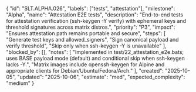 {
  "id": "SLT.ALPHA.026",
  "labels": ["tests", "attestation"],
  "milestone": "Alpha",
  "name": "Attestation E2E tests",
  "description": "End-to-end tests for attestation verification (ssh-keygen -Y verify) with ephemeral keys and threshold signatures across matrix distros.",
  "priority": "P3",
  "impact": "Ensures attestation path remains portable and secure",
  "steps": [
    "Generate test keys and allowed_signers",
    "Sign canonical payload and verify threshold",
    "Skip only when ssh-keygen -Y is unavailable"
  ],
  "blocked_by": [],
  "notes": [
    "Implemented in test/22_attestation_e2e.bats; uses BASE payload mode (default) and conditional skip when ssh-keygen lacks -Y.",
    "Matrix images include openssh-keygen for Alpine and appropriate clients for Debian/Ubuntu/Fedora/Arch."
  ],
  "created": "2025-10-05",
  "updated": "2025-10-06",
  "estimate": "med",
  "expected_complexity": "medium"
}

